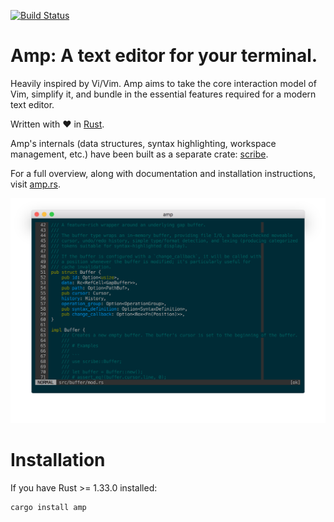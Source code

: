 [![Build Status](https://travis-ci.org/jmacdonald/amp.svg?branch=master)](https://travis-ci.org/jmacdonald/amp)

# Amp: A text editor for your terminal.

Heavily inspired by Vi/Vim. Amp aims to take the core interaction model of Vim,
simplify it, and bundle in the essential features required for a modern text
editor.

Written with :heart: in [Rust](http://rust-lang.org).

Amp's internals (data structures, syntax highlighting, workspace management, etc.)
have been built as a separate crate: [scribe](https://github.com/jmacdonald/scribe).

For a full overview, along with documentation and installation instructions, visit [amp.rs](https://amp.rs).


![Amp screenshot](screenshot.png?raw=true "Amp")

# Installation
If you have Rust >= 1.33.0 installed:
```
cargo install amp
```


